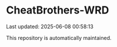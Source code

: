 # CheatBrothers-WRD

Last updated: 2025-06-08 00:58:13

This repository is automatically maintained.
